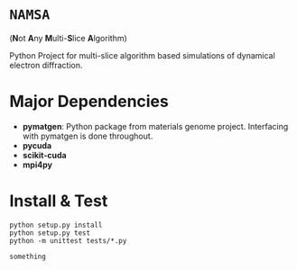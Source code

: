 # ``NAMSA`` 
(**N**ot **A**ny **M**ulti-**S**lice **A**lgorithm) 

Python Project for multi-slice algorithm based simulations of dynamical electron diffraction. 

# Major Dependencies
- __pymatgen__: Python package from materials genome project. Interfacing with pymatgen is done throughout.
- __pycuda__
- __scikit-cuda__
- __mpi4py__

# Install & Test
```
python setup.py install
python setup.py test
python -m unittest tests/*.py
```

`something`